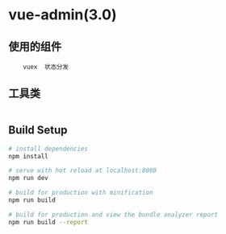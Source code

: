 # vue-admin(3.0)

## 使用的组件
```
    vuex  状态分发
```
## 工具类
``` bash

```
## Build Setup

``` bash
# install dependencies
npm install

# serve with hot reload at localhost:8080
npm run dev

# build for production with minification
npm run build

# build for production and view the bundle analyzer report
npm run build --report
```